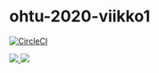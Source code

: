 # ohtu-2020-viikko1

[![CircleCI](https://circleci.com/gh/ilpop/ohtu-2020-viikko1.svg?style=svg)](https://circleci.com/gh/ilpop/ohtu-2020-viikko1)



<a href="https://codecov.io/gh/ilpop/ohtu-2020-viikko1">
  <img src="https://codecov.io/gh/ilpop/ohtu-2020-viikko1/branch/master/graph/badge.svg" />
</a>




<a href="https://codecov.io/gh/ilpop/ohtu-2020-viikko1">
  <img src="https://codecov.io/gh/ilpop/ohtu-2020-viikko1/branch/master/graph/badge.svg" />
</a>



